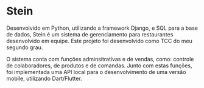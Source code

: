 # Stein
<p>Desenvolvido em Python, utilizando a framework Django, e SQL para a base de dados, Stein é um sistema de gerenciamento para restaurantes desenvolvido em equipe. Este projeto foi desenvolvido como TCC do meu segundo grau.</p>

<p>O sistema conta com funções adminsitrativas e de vendas, como: controle de colaboradores, de produtos e de comandas. Junto com estas funções, foi implementada uma API local para o desenvolvimento de uma versão mobile, utilizando Dart/Flutter.</p>
